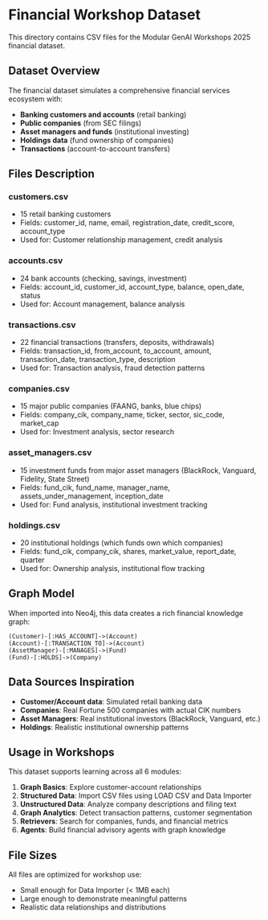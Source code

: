 # Financial Workshop Dataset

This directory contains CSV files for the Modular GenAI Workshops 2025 financial dataset.

## Dataset Overview

The financial dataset simulates a comprehensive financial services ecosystem with:

- **Banking customers and accounts** (retail banking)
- **Public companies** (from SEC filings)
- **Asset managers and funds** (institutional investing)
- **Holdings data** (fund ownership of companies)
- **Transactions** (account-to-account transfers)

## Files Description

### customers.csv
- 15 retail banking customers
- Fields: customer_id, name, email, registration_date, credit_score, account_type
- Used for: Customer relationship management, credit analysis

### accounts.csv  
- 24 bank accounts (checking, savings, investment)
- Fields: account_id, customer_id, account_type, balance, open_date, status
- Used for: Account management, balance analysis

### transactions.csv
- 22 financial transactions (transfers, deposits, withdrawals)
- Fields: transaction_id, from_account, to_account, amount, transaction_date, transaction_type, description
- Used for: Transaction analysis, fraud detection patterns

### companies.csv
- 15 major public companies (FAANG, banks, blue chips)
- Fields: company_cik, company_name, ticker, sector, sic_code, market_cap
- Used for: Investment analysis, sector research

### asset_managers.csv
- 15 investment funds from major asset managers (BlackRock, Vanguard, Fidelity, State Street)
- Fields: fund_cik, fund_name, manager_name, assets_under_management, inception_date
- Used for: Fund analysis, institutional investment tracking

### holdings.csv
- 20 institutional holdings (which funds own which companies)
- Fields: fund_cik, company_cik, shares, market_value, report_date, quarter
- Used for: Ownership analysis, institutional flow tracking

## Graph Model

When imported into Neo4j, this data creates a rich financial knowledge graph:

```
(Customer)-[:HAS_ACCOUNT]->(Account)
(Account)-[:TRANSACTION_TO]->(Account)
(AssetManager)-[:MANAGES]->(Fund)
(Fund)-[:HOLDS]->(Company)
```

## Data Sources Inspiration

- **Customer/Account data**: Simulated retail banking data
- **Companies**: Real Fortune 500 companies with actual CIK numbers
- **Asset Managers**: Real institutional investors (BlackRock, Vanguard, etc.)
- **Holdings**: Realistic institutional ownership patterns

## Usage in Workshops

This dataset supports learning across all 6 modules:

1. **Graph Basics**: Explore customer-account relationships
2. **Structured Data**: Import CSV files using LOAD CSV and Data Importer
3. **Unstructured Data**: Analyze company descriptions and filing text
4. **Graph Analytics**: Detect transaction patterns, customer segmentation
5. **Retrievers**: Search for companies, funds, and financial metrics
6. **Agents**: Build financial advisory agents with graph knowledge

## File Sizes

All files are optimized for workshop use:
- Small enough for Data Importer (< 1MB each)
- Large enough to demonstrate meaningful patterns
- Realistic data relationships and distributions